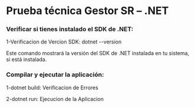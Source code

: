 # Prueba técnica Gestor SR –  .NET

### Verificar si tienes instalado el SDK de .NET:

1-Verificacion de Vercion SDK: dotnet --version

Este comando mostrará la versión del SDK de .NET instalada en tu sistema, si está instalada.

### Compilar y ejecutar la aplicación:

1-dotnet build: Verificacion de Errores

2-dotnet run: Ejecucion de la Aplicacion 





